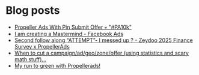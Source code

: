 # Blog posts
<!-- BLOG-POST-LIST:START -->
- [Propeller Ads With Pin Submit Offer 💀 &quot;#PA10k&quot;](https://afflift.com/f/threads/propeller-ads-with-pin-submit-offer-%F0%9F%92%80-pa10k.8917/)
- [I am creating a Mastermind - Facebook Ads](https://afflift.com/f/threads/i-am-creating-a-mastermind-facebook-ads.10613/)
- [Second follow along “ATTEMPT”- I messed up ? - Zeydoo 2025 Finance Survey x PropellerAds](https://afflift.com/f/threads/second-follow-along-%E2%80%9Cattempt%E2%80%9D-i-messed-up-zeydoo-2025-finance-survey-x-propellerads.10607/)
- [When to cut a campaign/ad/geo/zone/offer &lpar;using statistics and scary math stuff&rpar;...](https://afflift.com/f/threads/when-to-cut-a-campaign-ad-geo-zone-offer-using-statistics-and-scary-math-stuff.3476/)
- [My run to green with Propellerads!](https://afflift.com/f/threads/my-run-to-green-with-propellerads.10440/)
<!-- BLOG-POST-LIST:END -->
